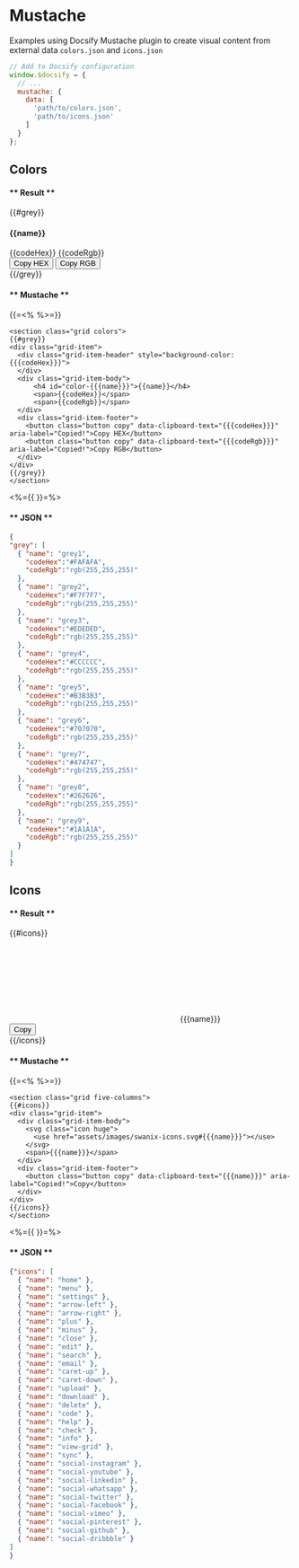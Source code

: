 <figure class="hero" style="--hero-image:url(https://source.unsplash.com/g-YsyUUwT9M/1800x600);"></figure>

# Mustache

Examples using Docsify Mustache plugin to create visual content from external data `colors.json` and `icons.json`

```js
// Add to Docsify configuration
window.$docsify = {
  // ...
  mustache: {
    data: [
      'path/to/colors.json',
      'path/to/icons.json'
    ]
  }
};
```

## Colors

<!-- tabs:start -->

#### ** Result **

<section class="grid palette">
{{#grey}}
<div class="grid-item">
  <div class="grid-item-header" style="background-color:{{{codeHex}}}">
  </div>
  <div class="grid-item-body">
      <h4 id="color-{{{name}}}">{{name}}</h4>
      <span>{{codeHex}}</span>
      <span>{{codeRgb}}</span>
  </div>
  <div class="grid-item-footer">
    <button class="button copy" data-clipboard-text="{{{codeHex}}}" aria-label="Copied!">Copy HEX</button>
    <button class="button copy" data-clipboard-text="{{{codeRgb}}}" aria-label="Copied!">Copy RGB</button>
  </div>
</div>
{{/grey}}
</section>

#### ** Mustache **

{{=<% %>=}}
```
<section class="grid colors">
{{#grey}}
<div class="grid-item">
  <div class="grid-item-header" style="background-color:{{{codeHex}}}">
  </div>
  <div class="grid-item-body">
      <h4 id="color-{{{name}}}">{{name}}</h4>
      <span>{{codeHex}}</span>
      <span>{{codeRgb}}</span>
  </div>
  <div class="grid-item-footer">
    <button class="button copy" data-clipboard-text="{{{codeHex}}}" aria-label="Copied!">Copy HEX</button>
    <button class="button copy" data-clipboard-text="{{{codeRgb}}}" aria-label="Copied!">Copy RGB</button>
  </div>
</div>
{{/grey}}
</section>

```
<%={{ }}=%>

#### ** JSON **

```json
{
"grey": [
  { "name": "grey1", 
    "codeHex":"#FAFAFA", 
    "codeRgb":"rgb(255,255,255)"
  },
  { "name": "grey2", 
    "codeHex":"#F7F7F7", 
    "codeRgb":"rgb(255,255,255)"
  },
  { "name": "grey3", 
    "codeHex":"#EDEDED", 
    "codeRgb":"rgb(255,255,255)"
  },
  { "name": "grey4", 
    "codeHex":"#CCCCCC", 
    "codeRgb":"rgb(255,255,255)"
  },
  { "name": "grey5", 
    "codeHex":"#B3B3B3", 
    "codeRgb":"rgb(255,255,255)"
  },
  { "name": "grey6", 
    "codeHex":"#707070", 
    "codeRgb":"rgb(255,255,255)"
  },
  { "name": "grey7", 
    "codeHex":"#474747", 
    "codeRgb":"rgb(255,255,255)"
  },
  { "name": "grey8", 
    "codeHex":"#262626", 
    "codeRgb":"rgb(255,255,255)"
  },
  { "name": "grey9", 
    "codeHex":"#1A1A1A", 
    "codeRgb":"rgb(255,255,255)"
  }
]
}
```
<!-- tabs:end -->

## Icons

<!-- tabs:start -->

#### ** Result **

<!-- Swanix icons assets -->
<link href="https://cdn.jsdelivr.net/gh/swanix/icons/dist/swanix-icons.css" rel="stylesheet" />

<!-- Mustache section loop -->
<section class="grid five-columns">
{{#icons}}
<div class="grid-item">
  <div class="grid-item-body">
    <svg class="icon huge">
      <use href="assets/images/swanix-icons.svg#{{{name}}}"></use>
    </svg>
    <span>{{{name}}}</span>
  </div>
  <div class="grid-item-footer">
    <button class="button copy" data-clipboard-text="{{{name}}}" aria-label="Copied!">Copy</button>
  </div>
</div>
{{/icons}}
</section>

#### ** Mustache **

{{=<% %>=}}
```
<section class="grid five-columns">
{{#icons}}
<div class="grid-item">
  <div class="grid-item-body">
    <svg class="icon huge">
      <use href="assets/images/swanix-icons.svg#{{{name}}}"></use>
    </svg>
    <span>{{{name}}}</span>
  </div>
  <div class="grid-item-footer">
    <button class="button copy" data-clipboard-text="{{{name}}}" aria-label="Copied!">Copy</button>
  </div>
</div>
{{/icons}}
</section>

```
<%={{ }}=%>

#### ** JSON **

```json
{"icons": [
  { "name": "home" },
  { "name": "menu" },
  { "name": "settings" },
  { "name": "arrow-left" },
  { "name": "arrow-right" },
  { "name": "plus" },
  { "name": "minus" },
  { "name": "close" },
  { "name": "edit" },
  { "name": "search" },
  { "name": "email" },
  { "name": "caret-up" },
  { "name": "caret-down" },
  { "name": "upload" },
  { "name": "download" },
  { "name": "delete" },
  { "name": "code" },
  { "name": "help" },
  { "name": "check" },
  { "name": "info" },
  { "name": "view-grid" },
  { "name": "sync" },
  { "name": "social-instagram" },
  { "name": "social-youtube" },
  { "name": "social-linkedin" },
  { "name": "social-whatsapp" },
  { "name": "social-twitter" },
  { "name": "social-facebook" },
  { "name": "social-vimeo" },
  { "name": "social-pinterest" },
  { "name": "social-github" },
  { "name": "social-dribbble" }
]
}
```

<!-- tabs:end -->